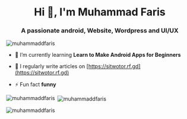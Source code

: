 <h1 align="center">Hi 👋, I'm Muhammad Faris</h1>
<h3 align="center">A passionate android, Website, Wordpress and UI/UX</h3>

<p align="left"> <img src="https://komarev.com/ghpvc/?username=muhammaddfaris&label=Profile%20views&color=0e75b6&style=flat" alt="muhammaddfaris" /> </p>

- 🌱 I’m currently learning **Learn to Make Android Apps for Beginners**

- 📝 I regularly write articles on [https://sitwotor.rf.gd](https://sitwotor.rf.gd)

- ⚡ Fun fact **funny**



<p><img align="left" src="https://github-readme-stats.vercel.app/api/top-langs?username=muhammaddfaris&show_icons=true&locale=en&layout=compact" alt="muhammaddfaris" /></p>

<p>&nbsp;<img align="center" src="https://github-readme-stats.vercel.app/api?username=muhammaddfaris&show_icons=true&locale=en" alt="muhammaddfaris" /></p>

<p><img align="center" src="https://github-readme-streak-stats.herokuapp.com/?user=muhammaddfaris&" alt="muhammaddfaris" /></p>
